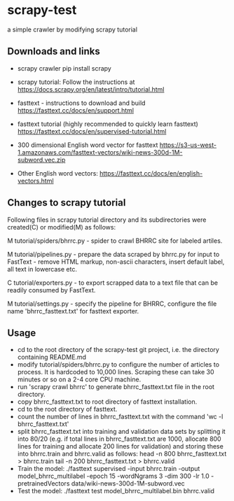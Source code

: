 # scrapy-test
a simple crawler by modifying scrapy tutorial

Downloads and links
-------------------
- scrapy crawler
    pip install scrapy

- scrapy tutorial: Follow the instructions at 
    https://docs.scrapy.org/en/latest/intro/tutorial.html

- fasttext - instructions to download and build
    https://fasttext.cc/docs/en/support.html

- fasttext tutorial (highly recommended to quickly learn fasttext)
    https://fasttext.cc/docs/en/supervised-tutorial.html

- 300 dimensional English word vector for fasttext
    https://s3-us-west-1.amazonaws.com/fasttext-vectors/wiki-news-300d-1M-subword.vec.zip

- Other English word vectors:
     https://fasttext.cc/docs/en/english-vectors.html

Changes to scrapy tutorial
--------------------------


Following files in scrapy tutorial directory and its subdirectories were 
created(C) or modified(M) as follows:

M  tutorial/spiders/bhrrc.py - spider to crawl BHRRC site for labeled
                              artiles.

M  tutorial/pipelines.py - prepare the data scraped by bhrrc.py for input
                           to FastText - remove HTML markup, non-ascii 
                           characters, insert default label, all text in
                           lowercase etc. 

C  tutorial/exporters.py - to export scrapped data to a text file 
                           that can be readily consumed by FastText.

M  tutorial/settings.py - specify the pipeline for BHRRC, configure the 
                          file name 'bhrrc_fasttext.txt' for fasttext exporter.


Usage
-----
- cd to the root directory of the scrapy-test git project, i.e. 
  the directory containing README.md
- modify tutorial/spiders/bhrrc.py to configure the number of articles 
  to process. It is hardcoded to 10,000 lines. Scraping these can take
  30 minutes or so on a 2-4 core CPU machine.
- run 'scrapy crawl bhrrc' to generate bhrrc_fasttext.txt file in the 
  root directory.
- copy bhrrc_fasttext.txt to root directory of fasttext installation.
- cd to the root directory of fasttext.
- count the number of lines in bhrrc_fasttext.txt with the command
  'wc -l bhrrc_fasttext.txt'
- split bhrrc_fasttext.txt into training and validation data sets by 
  splitting it into 80/20 (e.g. if total lines in bhrrc_fasttext.txt are 
  1000, allocate 800 lines for training and allocate 200 lines for 
  validation) and storing these into bhrrc.train and bhrrc.valid as 
  follows:
     head -n 800 bhrrc_fasttext.txt > bhrrc.train 
     tail -n 200 bhrrc_fasttext.txt > bhrrc.valid 
- Train the model:
     ./fasttext supervised -input bhrrc.train -output model_bhrrc_multilabel -epoch 15 -wordNgrams 3 -dim 300 -lr 1.0 -pretrainedVectors data/wiki-news-300d-1M-subword.vec
- Test the model:
     ./fasttext test model_bhrrc_multilabel.bin bhrrc.valid

